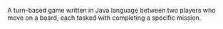 A turn-based game written in Java language between two players who move on a board, each tasked with completing a specific mission.
